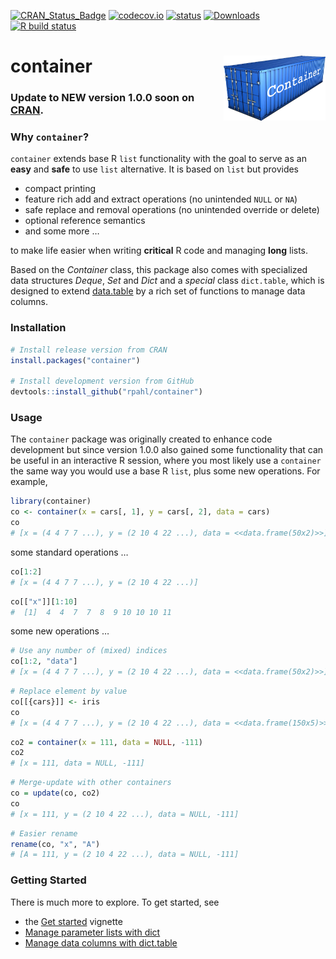 
<!-- README.md is generated from README.Rmd. Please edit that file -->
<!-- badges: start -->

[![CRAN\_Status\_Badge](http://www.r-pkg.org/badges/version/container)](https://cran.r-project.org/package=container)
[![codecov.io](https://codecov.io/github/rpahl/container/coverage.svg?branch=master)](https://codecov.io/github/rpahl/container?branch=master)
[![status](https://tinyverse.netlify.com/badge/container)](https://CRAN.R-project.org/package=container)
[![Downloads](http://cranlogs.r-pkg.org/badges/container)](http://www.r-pkg.org/pkg/container)
[![R build
status](https://github.com/rpahl/container/workflows/R-CMD-check/badge.svg)](https://github.com/rpahl/container/actions)
<!-- badges: end -->

# container <img src="man/figures/logo.png" align="right" width="163" height="104"/>

### Update to NEW version 1.0.0 soon on [CRAN](https://cran.r-project.org/).

### Why `container`?

`container` extends base R `list` functionality with the goal to serve
as an **easy** and **safe** to use `list` alternative. It is based on
`list` but provides

-   compact printing
-   feature rich add and extract operations (no unintended `NULL` or
    `NA`)
-   safe replace and removal operations (no unintended override or
    delete)
-   optional reference semantics
-   and some more …

to make life easier when writing **critical** R code and managing
**long** lists.

Based on the *Container* class, this package also comes with specialized
data structures *Deque*, *Set* and *Dict* and a *special* class
`dict.table`, which is designed to extend
[data.table](https://CRAN.R-project.org/package=data.table) by a rich
set of functions to manage data columns.

### Installation

``` r
# Install release version from CRAN
install.packages("container")

# Install development version from GitHub
devtools::install_github("rpahl/container")
```

### Usage

The `container` package was originally created to enhance code
development but since version 1.0.0 also gained some functionality that
can be useful in an interactive R session, where you most likely use a
`container` the same way you would use a base R `list`, plus some new
operations. For example,

``` r
library(container)
co <- container(x = cars[, 1], y = cars[, 2], data = cars)
co
# [x = (4 4 7 7 ...), y = (2 10 4 22 ...), data = <<data.frame(50x2)>>]
```

some standard operations …

``` r
co[1:2]
# [x = (4 4 7 7 ...), y = (2 10 4 22 ...)]
```

``` r
co[["x"]][1:10]
#  [1]  4  4  7  7  8  9 10 10 10 11
```

some new operations …

``` r
# Use any number of (mixed) indices
co[1:2, "data"]
# [x = (4 4 7 7 ...), y = (2 10 4 22 ...), data = <<data.frame(50x2)>>]
```

``` r
# Replace element by value
co[[{cars}]] <- iris
co
# [x = (4 4 7 7 ...), y = (2 10 4 22 ...), data = <<data.frame(150x5)>>]
```

``` r
co2 = container(x = 111, data = NULL, -111)
co2
# [x = 111, data = NULL, -111]
```

``` r
# Merge-update with other containers
co = update(co, co2)
co
# [x = 111, y = (2 10 4 22 ...), data = NULL, -111]
```

``` r
# Easier rename
rename(co, "x", "A")
# [A = 111, y = (2 10 4 22 ...), data = NULL, -111]
```

### Getting Started

There is much more to explore. To get started, see

-   the [Get started](articles/container.html) vignette
-   [Manage parameter lists with dict](articles/parameter-list.html)
-   [Manage data columns with
    dict.table](articles/manage-data-columns.html)
